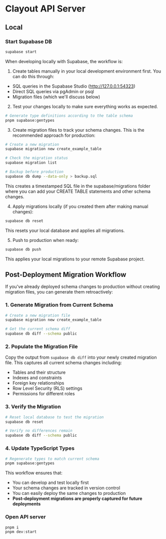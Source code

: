 # Clayout API Server

## Local

### Start Supabase DB

```sh
supabase start
```

When developing locally with Supabase, the workflow is:

1. Create tables manually in your local development environment first. You can do this through:

- SQL queries in the Supabase Studio (http://127.0.0.1:54323)
- Direct SQL queries via pgAdmin or psql
- Migration files (which we'll discuss below)

2. Test your changes locally to make sure everything works as expected.

```sh
# Generate type definitions according to the table schema
pnpm supabase:gentypes
```

3. Create migration files to track your schema changes. This is the recommended approach for production:

```sh
# Create a new migration
supabase migration new create_example_table

# Check the migration status
supabase migration list

# Backup before production
supabase db dump --data-only > backup.sql
```

This creates a timestamped SQL file in the supabase/migrations folder where you can add your CREATE TABLE statements and other schema changes.

4. Apply migrations locally (if you created them after making manual changes):

```sh
supabase db reset
```

This resets your local database and applies all migrations.

5. Push to production when ready:

```sh
supabase db push
```

This applies your local migrations to your remote Supabase project.

## Post-Deployment Migration Workflow

If you've already deployed schema changes to production without creating migration files, you can generate them retroactively:

### 1. Generate Migration from Current Schema

```sh
# Create a new migration file
supabase migration new create_example_table

# Get the current schema diff
supabase db diff --schema public
```

### 2. Populate the Migration File

Copy the output from `supabase db diff` into your newly created migration file. This captures all current schema changes including:

- Tables and their structure
- Indexes and constraints
- Foreign key relationships
- Row Level Security (RLS) settings
- Permissions for different roles

### 3. Verify the Migration

```sh
# Reset local database to test the migration
supabase db reset

# Verify no differences remain
supabase db diff --schema public
```

### 4. Update TypeScript Types

```sh
# Regenerate types to match current schema
pnpm supabase:gentypes
```

This workflow ensures that:

- You can develop and test locally first
- Your schema changes are tracked in version control
- You can easily deploy the same changes to production
- **Post-deployment migrations are properly captured for future deployments**

### Open API server

```sh
pnpm i
pnpm dev:start
```
